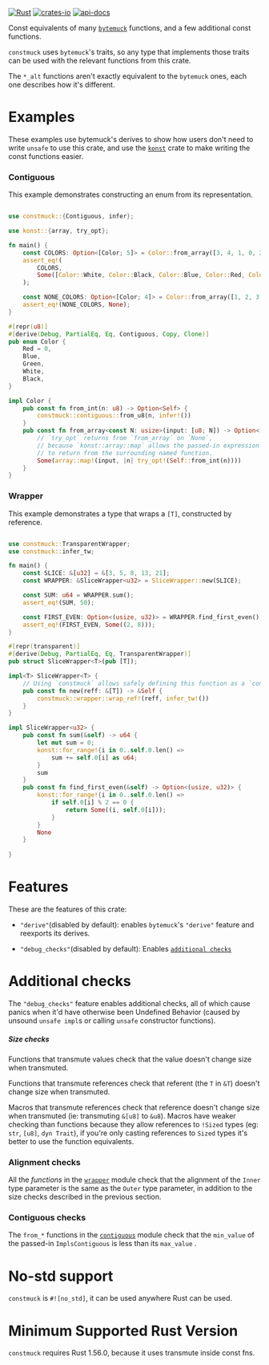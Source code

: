 [![Rust](https://github.com/rodrimati1992/constmuck/workflows/Rust/badge.svg)](https://github.com/rodrimati1992/constmuck/actions)
[![crates-io](https://img.shields.io/crates/v/constmuck.svg)](https://crates.io/crates/constmuck)
[![api-docs](https://docs.rs/constmuck/badge.svg)](https://docs.rs/constmuck/*)


Const equivalents of many [`bytemuck`] functions,
and a few additional const functions.

`constmuck` uses `bytemuck`'s traits,
so any type that implements those traits can be used with the 
relevant functions from this crate.

The `*_alt` functions aren't exactly equivalent to the `bytemuck` ones,
each one describes how it's different.

# Examples

These examples use bytemuck's derives to show how users don't need to
write `unsafe` to use this crate,
and use the [`konst`] crate to make writing the const functions easier.

### Contiguous

This example demonstrates constructing an enum from its representation.

```rust

use constmuck::{Contiguous, infer};

use konst::{array, try_opt};

fn main() {
    const COLORS: Option<[Color; 5]> = Color::from_array([3, 4, 1, 0, 2]);
    assert_eq!(
        COLORS,
        Some([Color::White, Color::Black, Color::Blue, Color::Red, Color::Green]),
    );

    const NONE_COLORS: Option<[Color; 4]> = Color::from_array([1, 2, 3, 5]);
    assert_eq!(NONE_COLORS, None);
}

#[repr(u8)]
#[derive(Debug, PartialEq, Eq, Contiguous, Copy, Clone)]
pub enum Color {
    Red = 0,
    Blue,
    Green,
    White,
    Black,
}

impl Color {
    pub const fn from_int(n: u8) -> Option<Self> {
        constmuck::contiguous::from_u8(n, infer!())
    }
    pub const fn from_array<const N: usize>(input: [u8; N]) -> Option<[Self; N]> {
        // `try_opt` returns from `from_array` on `None`,
        // because `konst::array::map` allows the passed-in expression
        // to return from the surrounding named function.
        Some(array::map!(input, |n| try_opt!(Self::from_int(n))))
    }
}


```

### Wrapper

This example demonstrates a type that wraps a `[T]`, constructed by reference.

```rust

use constmuck::TransparentWrapper;
use constmuck::infer_tw;

fn main() {
    const SLICE: &[u32] = &[3, 5, 8, 13, 21];
    const WRAPPER: &SliceWrapper<u32> = SliceWrapper::new(SLICE);

    const SUM: u64 = WRAPPER.sum();
    assert_eq!(SUM, 50);

    const FIRST_EVEN: Option<(usize, u32)> = WRAPPER.find_first_even();
    assert_eq!(FIRST_EVEN, Some((2, 8)));
}

#[repr(transparent)]
#[derive(Debug, PartialEq, Eq, TransparentWrapper)]
pub struct SliceWrapper<T>(pub [T]);

impl<T> SliceWrapper<T> {
    // Using `constmuck` allows safely defining this function as a `const fn`
    pub const fn new(reff: &[T]) -> &Self {
        constmuck::wrapper::wrap_ref!(reff, infer_tw!())
    }
}

impl SliceWrapper<u32> {
    pub const fn sum(&self) -> u64 {
        let mut sum = 0;
        konst::for_range!{i in 0..self.0.len() =>
            sum += self.0[i] as u64;
        }
        sum
    }
    pub const fn find_first_even(&self) -> Option<(usize, u32)> {
        konst::for_range!{i in 0..self.0.len() =>
            if self.0[i] % 2 == 0 {
                return Some((i, self.0[i]));
            }
        }
        None
    }
    
}


```


# Features

These are the features of this crate:

- `"derive"`(disabled by default):
enables `bytemuck`'s `"derive"` feature and reexports its derives.

- `"debug_checks"`(disabled by default):
Enables [`additional checks`](#additional-checks)

# Additional checks

The `"debug_checks"` feature enables additional checks,
all of which cause panics when it'd have otherwise been Undefined Behavior
(caused by unsound `unsafe impl`s or calling `unsafe` constructor functions).

##### Size checks

Functions that transmute values check that the value doesn't change size when transmuted.

Functions that transmute references check that referent (the `T` in `&T`)
doesn't change size when transmuted.

Macros that transmute references check that reference doesn't change size when transmuted
(ie: transmuting `&[u8]` to `&u8`).
Macros have weaker checking than functions because they allow references to `!Sized` types 
(eg: `str`, `[u8]`, `dyn Trait`),
if you're only casting references to `Sized` types it's better to use the function equivalents.


### Alignment checks

All the *functions* in the [`wrapper`] module check that the alignment of the 
`Inner` type parameter is the same as the `Outer` type parameter,
in addition to the size checks described in the previous section.

### Contiguous checks

The `from_*` functions in the [`contiguous`] module check that the 
`min_value` of the passed-in `ImplsContiguous` is less than its `max_value` .


# No-std support

`constmuck` is `#![no_std]`, it can be used anywhere Rust can be used.

# Minimum Supported Rust Version

`constmuck` requires Rust 1.56.0, because it uses transmute inside const fns.


[`bytemuck`]: https://docs.rs/bytemuck/1.*/bytemuck/
[`konst`]: https://docs.rs/konst/*/konst/index.html
[`contiguous`]: https://docs.rs/constmuck/*/constmuck/contiguous/index.html
[`wrapper`]: https://docs.rs/constmuck/*/constmuck/wrapper/index.html

